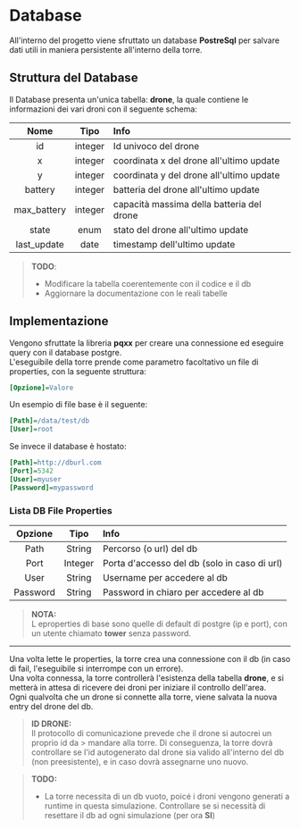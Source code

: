 # Database
All'interno del progetto viene sfruttato un  database **PostreSql** per salvare dati utili in maniera persistente all'interno della torre.
## Struttura del Database
Il Database presenta un'unica tabella: **drone**, la quale contiene le informazioni dei vari droni con il seguente schema:

|Nome       |Tipo   |Info                                     |
|:---------:|:-----:|:----------------------------------------|
|id         |integer|Id univoco del drone                     |
|x          |integer|coordinata x del drone all'ultimo update |
|y          |integer|coordinata y del drone all'ultimo update |
|battery    |integer|batteria del drone all'ultimo update     |
|max_battery|integer|capacità massima della batteria del drone|
|state      |enum   |stato del drone all'ultimo update        |
|last_update|date   |timestamp dell'ultimo update             | 

>**TODO**:
> - Modificare la tabella coerentemente con il codice e il db
> - Aggiornare la documentazione con le reali tabelle

## Implementazione
Vengono sfruttate la libreria **pqxx** per creare una connessione ed eseguire query con il database postgre.\
L'eseguibile della torre prende come parametro facoltativo un file di properties, con la seguente struttura:
```ini
[Opzione]=Valore
```
Un esempio di file base è il seguente:
```ini
[Path]=/data/test/db
[User]=root
```
Se invece il database è hostato:
```ini
[Path]=http://dburl.com
[Port]=5342
[User]=myuser
[Password]=mypassword
```
### Lista DB File Properties 
|Opzione |Tipo   |Info                                        |
|:------:|:-----:|:-------------------------------------------|
|Path    |String |Percorso (o url) del db                     |
|Port    |Integer|Porta d'accesso del db (solo in caso di url)|
|User    |String |Username per accedere al db                 |
|Password|String |Password in chiaro per accedere al db       |

> **NOTA:**\
> L eproperties di base sono quelle di default di postgre (ip e port), con un utente chiamato **tower** senza password.
___
Una volta lette le properties, la torre crea una connessione con il db (in caso di fail, l'eseguibile si interrompe con un errore).\
Una volta connessa, la torre controllerà l'esistenza della tabella **drone**, e si metterà in attesa di ricevere dei droni per iniziare il controllo dell'area.\
Ogni qualvolta che un drone si connette alla torre, viene salvata la nuova entry del drone del db.
> **ID DRONE:**\
> Il protocollo di comunicazione prevede che il drone si autocrei un proprio id da > mandare alla torre. Di conseguenza, la torre dovrà controllare se l'id autogenerato dal drone sia valido all'interno del db (non preesistente), e in caso dovrà assegnarne uno nuovo.

> **TODO:**
> - La torre necessita di un db vuoto, poicé i droni vengono generati a runtime in questa simulazione. Controllare se si necessità di resettare il db ad ogni simulazione (per ora **SI**)